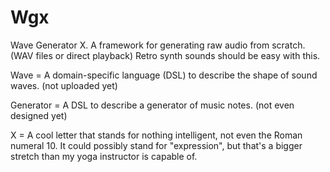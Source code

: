 # Wgx
Wave Generator X. A framework for generating raw audio from scratch. (WAV files or direct playback)
Retro synth sounds should be easy with this.

Wave = A domain-specific language (DSL) to describe the shape of sound waves. (not uploaded yet)

Generator = A DSL to describe a generator of music notes. (not even designed yet)

X = A cool letter that stands for nothing intelligent, not even the Roman numeral 10.
It could possibly stand for "expression", but that's a bigger stretch than my yoga instructor is capable of.
